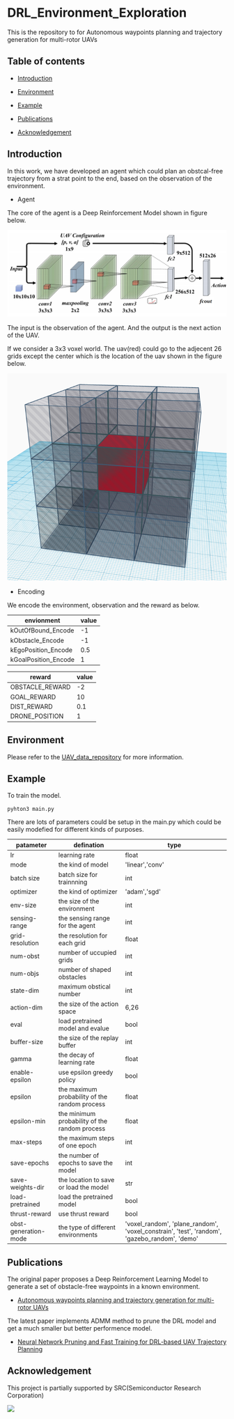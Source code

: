 # DRL_Environment_Exploration

This is the repository to for Autonomous waypoints planning and trajectory generation for multi-rotor UAVs

## Table of contents
- [Introduction](#Introduction)

- [Environment](#Environment)

- [Example](#Example)

- [Publications](#Publications)

- [Acknowledgement](#Acknowledgement)

## Introduction

In this work, we have developed an agent which could plan an obstcal-free trajectory from a strat point to the end, based on the observation of the environment.


- Agent

The core of the agent is a Deep Reinforcement Model shown in figure below.

![](https://github.com/Dr-Qiu-s-research-team/DRL_Environment_Exploration/blob/main/image/network.png)

The input is the observation of the agent. And the output is the next action of the UAV.

If we consider a 3x3 voxel world. The uav(red) could go to the adjecent 26 grids except the center which is the location of the uav shown in the figure below.

![](https://github.com/Dr-Qiu-s-research-team/DRL_Environment_Exploration/blob/main/image/action_space.png)

- Encoding

We encode the environment, observation and the reward as below.

|envionment|value|
|-|-|
|kOutOfBound_Encode|-1|
|kObstacle_Encode|-1|
|kEgoPosition_Encode|0.5|
|kGoalPosition_Encode|1|

|reward|value|
|-|-|
|OBSTACLE_REWARD|-2|
|GOAL_REWARD|10|
|DIST_REWARD|0.1|
|DRONE_POSITION|1|
  
## Environment

Please refer to the [UAV_data_repository](https://github.com/Dr-Qiu-s-research-team/UAV_data_repository) for more information. 

## Example

To train the model.

```
pyhton3 main.py
```

There are lots of parameters could be setup in the main.py which could be easily modefied for different kinds of purposes.

|patameter|defination|type|
|-|-|-|
|lr|learning rate|float|
|mode|the kind of model|'linear','conv'|
|batch size|batch size for trainnning|int|
|optimizer|the kind of optimizer|'adam','sgd'|
|env-size|the size of the environment|int|
|sensing-range|the sensing range for the agent|int|
|grid-resolution|the resolution for each grid|float|
|num-obst|number of uccupied grids|int|
|num-objs|number of shaped obstacles|int|
|state-dim|maximum obstical number|int|
|action-dim|the size of the action space|6,26|
|eval|load pretrained model and evalue|bool|
|buffer-size|the size of the replay buffer|int|
|gamma|the decay of learning rate|float|
|enable-epsilon|use epsilon greedy policy|bool|
|epsilon|the maximum probability of the random process|float|
|epsilon-min|the minimum probability of the random process|float|
|max-steps|the maximum steps of one epoch|int|
|save-epochs|the number of epochs to save the model|int|
|save-weights-dir|the location to save or load the model|str|
|load-pretrained|load the pretrained model|bool|
|thrust-reward|use thrust reward|bool|
|obst-generation-mode|the type of different environments|'voxel_random', 'plane_random', 'voxel_constrain', 'test', 'random', 'gazebo_random', 'demo'|


## Publications

The original paper proposes a Deep Reinforcement Learning Model to generate a set of obstacle-free waypoints in a known environment.
- [Autonomous waypoints planning and trajectory generation for multi-rotor UAVs](https://dl.acm.org/doi/abs/10.1145/3313151.3313163)

The latest paper implements ADMM method to prune the DRL model and get a much smaller but better performence model.
- [Neural Network Pruning and Fast Training for DRL-based UAV Trajectory Planning](https://ieeexplore.ieee.org/abstract/document/9712561)

## Acknowledgement

This project is partially supported by SRC(Semiconductor Research Corporation)

[![](https://www.src.org/web/img/SRC_logo_blue.png)](https://www.src.org/)

